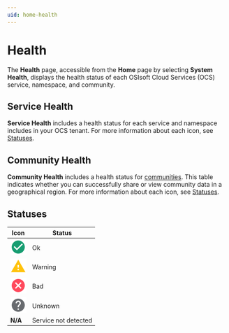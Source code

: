 ```yaml
---
uid: home-health
---
```


# Health

The **Health** page, accessible from the **Home** page by selecting **System Health**, displays the health status of each OSIsoft Cloud Services (OCS) service, namespace, and community.

## Service Health

**Service Health** includes a health status for each service and namespace includes in your OCS tenant. For more information about each icon, see [Statuses](#statuses).

## Community Health

**Community Health** includes a health status for [communities](xref:communities). This table indicates whether you can successfully share or view community data in a geographical region. For more information about each icon, see [Statuses](#statuses).

## Statuses

| Icon | Status |
|--|--|
| ![Okay icon](../_icons/custom/check-circle.svg) | Ok |
| ![Warning icon](../_icons/custom/alert.svg) | Warning |
| ![Alarm icon](../_icons/custom/close-circle.svg) | Bad |
| ![Unknown icon](../_icons/custom/help-circle.svg) | Unknown |
| **N/A** | Service not detected |